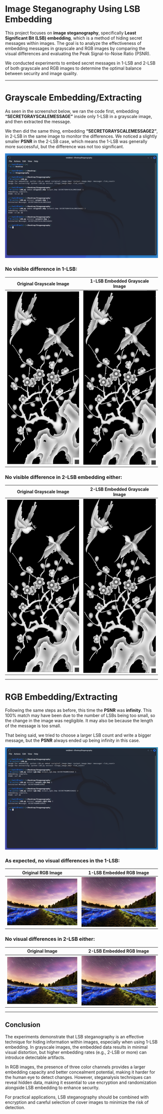 # Image Steganography Using LSB Embedding

This project focuses on **image steganography**, specifically **Least Significant Bit (LSB) embedding**, which is a method of hiding secret messages within images. The goal is to analyze the effectiveness of embedding messages in grayscale and RGB images by comparing the visual differences and evaluating the Peak Signal-to-Noise Ratio (PSNR). 

We conducted experiments to embed secret messages in 1-LSB and 2-LSB of both grayscale and RGB images to determine the optimal balance between security and image quality.

---

# Grayscale Embedding/Extracting

As seen in the screenshot below, we ran the code first, embedding **“SECRETGRAYSCALEMESSAGE”** inside only 1-LSB in a grayscale image, and then extracted the message.

We then did the same thing, embedding **“SECRETGRAYSCALEMESSAGE2”**, in 2-LSB in the same image to monitor the differences. We noticed a slightly smaller **PSNR** in the 2-LSB case, which means the 1-LSB was generally more successful, but the difference was not too significant.

![Grayscale Embedding and Extracting](grayscale_embedding_extracting.png)

### No visible difference in 1-LSB:

| Original Grayscale Image | 1-LSB Embedded Grayscale Image |
|--------------------------|-------------------------------|
| ![Original Grayscale](original.bmp) | ![1-LSB Grayscale](output.bmp) |

### No visible difference in 2-LSB embedding either:

| Original Grayscale Image | 2-LSB Embedded Grayscale Image |
|--------------------------|-------------------------------|
| ![Original Grayscale](original.bmp) | ![2-LSB Grayscale](output2.bmp) |

---

# RGB Embedding/Extracting

Following the same steps as before, this time the **PSNR** was **infinity**. This 100% match may have been due to the number of LSBs being too small, so the change in the image was negligible. It may also be because the length of the message is too small. 

That being said, we tried to choose a larger LSB count and write a bigger message, but the **PSNR** always ended up being infinity in this case.

![RGB Embedding and Extracting](rgb_embedding_extracting.png)

### As expected, no visual differences in the 1-LSB:

| Original RGB Image | 1-LSB Embedded RGB Image |
|-------------------|-------------------------|
| ![Original RGB](rgb.bmp) | ![1-LSB RGB](output_rgb.bmp) |

### No visual differences in 2-LSB either:

| Original Image | 2-LSB Embedded RGB Image |
|----------------|-------------------------|
| ![Original RGB](rgb.bmp) | ![2-LSB RGB](output_rgb2.bmp) |

---

## Conclusion

The experiments demonstrate that LSB steganography is an effective technique for hiding information within images, especially when using 1-LSB embedding. In grayscale images, the embedded data results in minimal visual distortion, but higher embedding rates (e.g., 2-LSB or more) can introduce detectable artifacts.

In RGB images, the presence of three color channels provides a larger embedding capacity and better concealment potential, making it harder for the human eye to detect changes. However, steganalysis techniques can reveal hidden data, making it essential to use encryption and randomization alongside LSB embedding to enhance security.

For practical applications, LSB steganography should be combined with encryption and careful selection of cover images to minimize the risk of detection.
